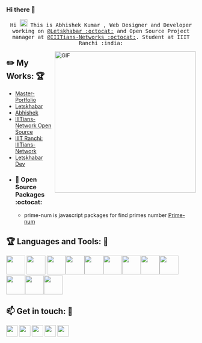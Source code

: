 ### Hi there 👋
<p align="center">
  <samp>
    Hi <img src="https://github.com/vimalverma558/vimalverma558/blob/v2/img/Hi.gif" width="20px"> This is Abhishek Kumar , Web Designer and Developer working on <a href="https://github.com/letskhabar">@Letskhabar :octocat:</a> and Open Source Project manager at  <a href="https://github.com/IIITians-Network">@IIITians-Networks :octocat:</a>. Student at IIIT Ranchi :india:
  </samp>
</p>


<img align="right" width="375" alt="GIF" src="https://github.com/vimalverma558/vimalverma558/blob/v2/img/dino.gif" />



## :pencil2: My Works: :trophy:  
- [Master-Portfolio](https://github.com/vimalverma558/master-portfolio)   
- [Letskhabar](https://letskhabar.com)
- [Abhishek](http://Abhishek.letskhabar.com)
- [IIITians-Network Open Source](https://github.com/IIITians-Network/Open-Source)
- [IIIT Ranchi: IIITians-Network](https://ranchi.iiitiansnetwork.com/)
- [Letskhabar Dev](https://dev.letskhabar.com)
- ### :robot: Open Source Packages :octocat:
  - prime-num is javascript packages for find primes number [Prime-num](https://www.npmjs.com/package/prime-num)

 ## :trophy: Languages and Tools: :robot:

<img src="https://github.com/vimalverma558/vimalverma558/blob/v2/img/icons8-html-5.svg" width="50px"> <img src="https://github.com/vimalverma558/vimalverma558/blob/v2/img/icons8-css3.svg" width="50px"> <img src="https://github.com/vimalverma558/vimalverma558/blob/v2/img/icons8-bootstrap.svg" width="50px"><img src="https://github.com/vimalverma558/vimalverma558/blob/v2/img/icons8-javascript-logo.svg" width="50px"><img src="https://github.com/vimalverma558/vimalverma558/blob/v2/img/icons8-react.svg" width="50px"><img src="https://github.com/vimalverma558/vimalverma558/blob/v2/img/icons8-nodejs.svg" width="50px"><img src="https://github.com/vimalverma558/vimalverma558/blob/v2/img/icons8-mongodb.svg" width="50px"><img src="https://github.com/vimalverma558/vimalverma558/blob/v2/img/icons8-firebase.svg" width="50px"><img src="https://github.com/vimalverma558/vimalverma558/blob/v2/img/icons8-flutter.svg" width="50px"><img src="https://github.com/vimalverma558/vimalverma558/blob/v2/img/icons8-git.svg" width="50px"><img src="https://github.com/vimalverma558/vimalverma558/blob/v2/img/icons8-github.svg" width="50px"><img src="https://github.com/vimalverma558/vimalverma558/blob/v2/img/icons8-php-logo.svg" width="50px">


## :mailbox: Get in touch: 💬
[<img src="https://github.com/vimalverma558/vimalverma558/blob/v2/img/icons8-linkedin.svg" width="30px">](https://www.linkedin.com/in/abhishek-kumar-544057174)
[<img src="https://github.com/vimalverma558/vimalverma558/blob/v2/img/icons8-dev.svg" width="30px">](https://dev.to/amazing__ak)
[<img src="https://github.com/vimalverma558/vimalverma558/blob/v2/img/icons8-twitter.svg" width="30px">](https://twitter.com/amazing__ak)
[<img src="https://github.com/vimalverma558/vimalverma558/blob/v2/img/icons8-important-mail.svg" width="30px">](mailto:abhishek.btech.ec18@iiitranchi.ac.in)
[<img src="https://github.com/vimalverma558/vimalverma558/blob/v2/img/icons8-website.svg" width="30px">](http://Abhishek.letskhabar.com)
